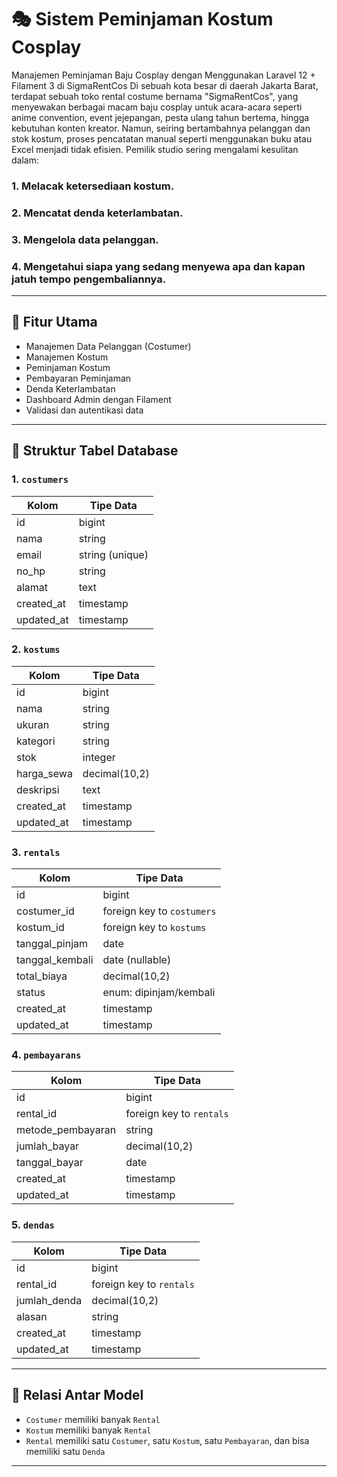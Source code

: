 # 🎭 Sistem Peminjaman Kostum Cosplay

Manajemen Peminjaman Baju Cosplay dengan Menggunakan Laravel 12 + Filament 3 di SigmaRentCos
Di sebuah kota besar di daerah Jakarta Barat, terdapat sebuah toko rental costume bernama "SigmaRentCos", yang menyewakan berbagai macam baju cosplay untuk acara-acara seperti anime convention, event jejepangan, pesta ulang tahun bertema, hingga kebutuhan konten kreator.
Namun, seiring bertambahnya pelanggan dan stok kostum, proses pencatatan manual seperti menggunakan buku atau Excel menjadi tidak efisien. Pemilik studio sering mengalami kesulitan dalam:
### 1. Melacak ketersediaan kostum.
### 2. Mencatat denda keterlambatan.
###	3. Mengelola data pelanggan.
###	4. Mengetahui siapa yang sedang menyewa apa dan kapan jatuh tempo pengembaliannya.


---

## 📌 Fitur Utama

- Manajemen Data Pelanggan (Costumer)
- Manajemen Kostum
- Peminjaman Kostum
- Pembayaran Peminjaman
- Denda Keterlambatan
- Dashboard Admin dengan Filament
- Validasi dan autentikasi data

---

## 🧱 Struktur Tabel Database

### 1. `costumers`
| Kolom         | Tipe Data     |
|---------------|---------------|
| id            | bigint        |
| nama          | string        |
| email         | string (unique) |
| no_hp         | string        |
| alamat        | text          |
| created_at    | timestamp     |
| updated_at    | timestamp     |

### 2. `kostums`
| Kolom         | Tipe Data     |
|---------------|---------------|
| id            | bigint        |
| nama          | string        |
| ukuran        | string        |
| kategori      | string        |
| stok          | integer       |
| harga_sewa    | decimal(10,2) |
| deskripsi     | text          |
| created_at    | timestamp     |
| updated_at    | timestamp     |

### 3. `rentals`
| Kolom           | Tipe Data     |
|------------------|---------------|
| id               | bigint        |
| costumer_id      | foreign key to `costumers` |
| kostum_id        | foreign key to `kostums`   |
| tanggal_pinjam   | date          |
| tanggal_kembali  | date (nullable) |
| total_biaya      | decimal(10,2) |
| status           | enum: dipinjam/kembali |
| created_at       | timestamp     |
| updated_at       | timestamp     |

### 4. `pembayarans`
| Kolom           | Tipe Data     |
|------------------|---------------|
| id               | bigint        |
| rental_id        | foreign key to `rentals` |
| metode_pembayaran| string        |
| jumlah_bayar     | decimal(10,2) |
| tanggal_bayar    | date          |
| created_at       | timestamp     |
| updated_at       | timestamp     |

### 5. `dendas`
| Kolom         | Tipe Data     |
|---------------|---------------|
| id            | bigint        |
| rental_id     | foreign key to `rentals` |
| jumlah_denda  | decimal(10,2) |
| alasan        | string        |
| created_at    | timestamp     |
| updated_at    | timestamp     |

---

## 🔗 Relasi Antar Model

- `Costumer` memiliki banyak `Rental`
- `Kostum` memiliki banyak `Rental`
- `Rental` memiliki satu `Costumer`, satu `Kostum`, satu `Pembayaran`, dan bisa memiliki satu `Denda`

---



